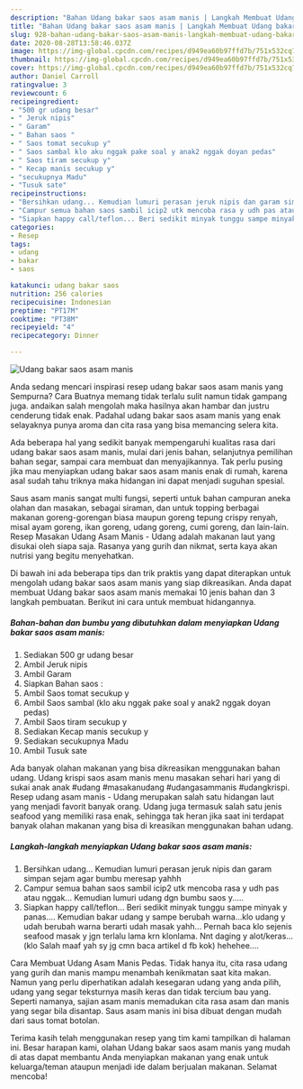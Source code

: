 ```yaml
---
description: "Bahan Udang bakar saos asam manis | Langkah Membuat Udang bakar saos asam manis Yang Lezat"
title: "Bahan Udang bakar saos asam manis | Langkah Membuat Udang bakar saos asam manis Yang Lezat"
slug: 928-bahan-udang-bakar-saos-asam-manis-langkah-membuat-udang-bakar-saos-asam-manis-yang-lezat
date: 2020-08-28T13:58:46.037Z
image: https://img-global.cpcdn.com/recipes/d949ea60b97ffd7b/751x532cq70/udang-bakar-saos-asam-manis-foto-resep-utama.jpg
thumbnail: https://img-global.cpcdn.com/recipes/d949ea60b97ffd7b/751x532cq70/udang-bakar-saos-asam-manis-foto-resep-utama.jpg
cover: https://img-global.cpcdn.com/recipes/d949ea60b97ffd7b/751x532cq70/udang-bakar-saos-asam-manis-foto-resep-utama.jpg
author: Daniel Carroll
ratingvalue: 3
reviewcount: 6
recipeingredient:
- "500 gr udang besar"
- " Jeruk nipis"
- " Garam"
- " Bahan saos "
- " Saos tomat secukup y"
- " Saos sambal klo aku nggak pake soal y anak2 nggak doyan pedas"
- " Saos tiram secukup y"
- " Kecap manis secukup y"
- "secukupnya Madu"
- "Tusuk sate"
recipeinstructions:
- "Bersihkan udang... Kemudian lumuri perasan jeruk nipis dan garam simpan sejam agar bumbu meresap yahhh"
- "Campur semua bahan saos sambil icip2 utk mencoba rasa y udh pas atau nggak... Kemudian lumuri udang dgn bumbu saos y....."
- "Siapkan happy call/teflon... Beri sedikit minyak tunggu sampe minyak y panas.... Kemudian bakar udang y sampe berubah warna...klo udang y udah berubah warna berarti udah masak yahh... Pernah baca klo sejenis seafood masak y jgn terlalu lama krn klonlama. Nnt daging y alot/keras...(klo Salah maaf yah sy jg cmn baca artikel d fb kok) hehehee...."
categories:
- Resep
tags:
- udang
- bakar
- saos

katakunci: udang bakar saos 
nutrition: 256 calories
recipecuisine: Indonesian
preptime: "PT17M"
cooktime: "PT38M"
recipeyield: "4"
recipecategory: Dinner

---
```



![Udang bakar saos asam manis](https://img-global.cpcdn.com/recipes/d949ea60b97ffd7b/751x532cq70/udang-bakar-saos-asam-manis-foto-resep-utama.jpg)

Anda sedang mencari inspirasi resep udang bakar saos asam manis yang Sempurna? Cara Buatnya memang tidak terlalu sulit namun tidak gampang juga. andaikan salah mengolah maka hasilnya akan hambar dan justru cenderung tidak enak. Padahal udang bakar saos asam manis yang enak selayaknya punya aroma dan cita rasa yang bisa memancing selera kita.

Ada beberapa hal yang sedikit banyak mempengaruhi kualitas rasa dari udang bakar saos asam manis, mulai dari jenis bahan, selanjutnya pemilihan bahan segar, sampai cara membuat dan menyajikannya. Tak perlu pusing jika mau menyiapkan udang bakar saos asam manis enak di rumah, karena asal sudah tahu triknya maka hidangan ini dapat menjadi suguhan spesial.

Saus asam manis sangat multi fungsi, seperti untuk bahan campuran aneka olahan dan masakan, sebagai siraman, dan untuk topping berbagai makanan goreng-gorengan biasa maupun goreng tepung crispy renyah, misal ayam goreng, ikan goreng, udang goreng, cumi goreng, dan lain-lain. Resep Masakan Udang Asam Manis - Udang adalah makanan laut yang disukai oleh siapa saja. Rasanya yang gurih dan nikmat, serta kaya akan nutrisi yang begitu menyehatkan.


Di bawah ini ada beberapa tips dan trik praktis yang dapat diterapkan untuk mengolah udang bakar saos asam manis yang siap dikreasikan. Anda dapat membuat Udang bakar saos asam manis memakai 10 jenis bahan dan 3 langkah pembuatan. Berikut ini cara untuk membuat hidangannya.

<!--inarticleads1-->

##### Bahan-bahan dan bumbu yang dibutuhkan dalam menyiapkan Udang bakar saos asam manis:

1. Sediakan 500 gr udang besar
1. Ambil  Jeruk nipis
1. Ambil  Garam
1. Siapkan  Bahan saos :
1. Ambil  Saos tomat secukup y
1. Ambil  Saos sambal (klo aku nggak pake soal y anak2 nggak doyan pedas)
1. Ambil  Saos tiram secukup y
1. Sediakan  Kecap manis secukup y
1. Sediakan secukupnya Madu
1. Ambil Tusuk sate


Ada banyak olahan makanan yang bisa dikreasikan menggunakan bahan udang. Udang krispi saos asam manis menu masakan sehari hari yang di sukai anak anak #udang #masakanudang #udangasammanis #udangkrispi. Resep udang asam manis - Udang merupakan salah satu hidangan laut yang menjadi favorit banyak orang. Udang juga termasuk salah satu jenis seafood yang memiliki rasa enak, sehingga tak heran jika saat ini terdapat banyak olahan makanan yang bisa di kreasikan menggunakan bahan udang. 

<!--inarticleads2-->

##### Langkah-langkah menyiapkan Udang bakar saos asam manis:

1. Bersihkan udang... Kemudian lumuri perasan jeruk nipis dan garam simpan sejam agar bumbu meresap yahhh
1. Campur semua bahan saos sambil icip2 utk mencoba rasa y udh pas atau nggak... Kemudian lumuri udang dgn bumbu saos y.....
1. Siapkan happy call/teflon... Beri sedikit minyak tunggu sampe minyak y panas.... Kemudian bakar udang y sampe berubah warna...klo udang y udah berubah warna berarti udah masak yahh... Pernah baca klo sejenis seafood masak y jgn terlalu lama krn klonlama. Nnt daging y alot/keras...(klo Salah maaf yah sy jg cmn baca artikel d fb kok) hehehee....


Cara Membuat Udang Asam Manis Pedas. Tidak hanya itu, cita rasa udang yang gurih dan manis mampu menambah kenikmatan saat kita makan. Namun yang perlu diperhatikan adalah kesegaran udang yang anda pilih, udang yang segar teksturnya masih keras dan tidak tercium bau yang. Seperti namanya, sajian asam manis memadukan cita rasa asam dan manis yang segar bila disantap. Saus asam manis ini bisa dibuat dengan mudah dari saus tomat botolan. 

Terima kasih telah menggunakan resep yang tim kami tampilkan di halaman ini. Besar harapan kami, olahan Udang bakar saos asam manis yang mudah di atas dapat membantu Anda menyiapkan makanan yang enak untuk keluarga/teman ataupun menjadi ide dalam berjualan makanan. Selamat mencoba!
